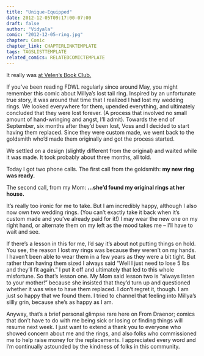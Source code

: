 ```yaml
---
title: "Unique-Equipped"
date: 2012-12-05T09:17:00-07:00
draft: false
author: "Vidyala"
comic: "2012-12-05-ring.jpg"
chapter: Comic
chapter_link: CHAPTERLINKTEMPLATE
tags: TAGSLISTTEMPLATE
related_comics: RELATEDCOMICTEMPLATE
---
```


It really was [at Velen’s Book Club.](/comic/well-read)


If you’ve been reading FDWL regularly since around May, you might remember this comic about Millya’s lost tail ring. Inspired by an unfortunate true story, it was around that time that I realized I had lost my wedding rings. We looked everywhere for them, upended everything, and ultimately concluded that they were lost forever. (A process that involved no small amount of hand-wringing and angst, I’ll admit). Towards the end of September, six months after they’d been lost, Voss and I decided to start having them replaced. Since they were custom made, we went back to the goldsmith who’d made them originally and got the process started.


We settled on a design (slightly different from the original) and waited while it was made. It took probably about three months, all told.


Today I got two phone calls. The first call from the goldsmith: **my new ring was ready.**


The second call, from my Mom: **…she’d found my original rings at her house.**


It’s really too ironic for me to take. But I am incredibly happy, although I also now own two wedding rings. (You can’t exactly take it back when it’s custom made and you’ve already paid for it!) I may wear the new one on my right hand, or alternate them on my left as the mood takes me – I’ll have to wait and see.


If there’s a lesson in this for me, I’d say it’s about not putting things on hold. You see, the reason I lost my rings was because they weren’t on my hands. I haven’t been able to wear them in a few years as they were a bit tight. But rather than having them sized I always said “Well I just need to lose 5 lbs and they’ll fit again.” I put it off and ultimately that led to this whole misfortune. So that’s lesson one. My Mom said lesson two is “always listen to your mother!” because she insisted that they’d turn up and questioned whether it was wise to have them replaced. I don’t regret it, though. I am just so happy that we found them. I tried to channel that feeling into Millya’s sillly grin, because she’s as happy as I am.


Anyway, that’s a brief personal glimpse rare here on From Draenor; comics that don’t have to do with me being sick or losing or finding things will resume next week. I just want to extend a thank you to everyone who showed concern about me and the rings, and also folks who commissioned me to help raise money for the replacements. I appreciated every word and I’m continually astounded by the kindness of folks in this community.

